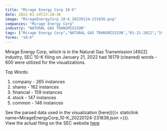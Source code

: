 ```yaml
---
title: "Mirage Energy Corp 10-K"
date: 2022-01-24T23:18:36
image: "MirageEnergyCorp_10-K_20220124-231836.png"
companies: "Mirage Energy Corp"
industry: "NATURAL GAS TRANSMISSION"
tags: ["Mirage Energy Corp","NATURAL GAS TRANSMISSION","01-21-2022","10-K"]
forms: "10-K"
---
```

Mirage Energy Corp, which is in the Natural Gas Transmission [4922] industry, SEC 10-K filing on January 21, 2022 had 16179 (cleaned) words - 600 were utilized for the visualizations.

Top Words:
1. company - 265 instances
2. shares - 162 instances
3. financial - 159 instances
4. stock - 147 instances
5. common - 146 instances


See the parsed data used in the visualization [here]({{< staticlink name=MirageEnergyCorp_10-K_20220124-231836.json >}}).  
View the actual filing on the SEC website [here](https://www.sec.gov/Archives/edgar/data/1623360/0001640334-22-000145.txt)